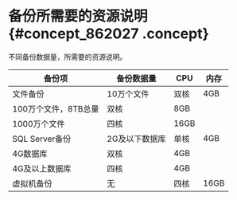 # 备份所需要的资源说明 {#concept_862027 .concept}

不同备份数据量，所需要的资源说明。

|备份项|备份数据量|CPU|内存|
|---|-----|---|--|
|文件备份|10万个文件|双核|4GB|
|100万个文件，8TB总量|双核|8GB|
|1000万个文件|四核|16GB|
|SQL Server备份|2G及以下数据库|单核|4GB|
|4G数据库|双核|4GB|
|4G及以上数据库|四核|4GB|
|虚拟机备份|无|四核|16GB|

